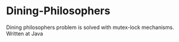 # Dining-Philosophers
Dining philosophers problem is solved with mutex-lock mechanisms. Written at Java
